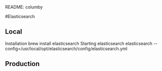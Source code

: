 README: columby

#Elasticsearch
## Local
Installation
    brew install elasticsearch
Starting elasticsearch
    elasticsearch --config=/usr/local/opt/elasticsearch/config/elasticsearch.yml
    
## Production
